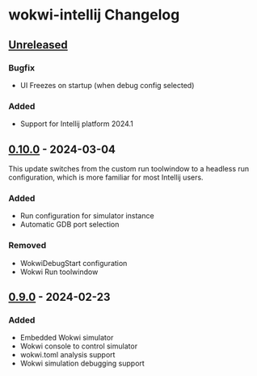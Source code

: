 <!-- Keep a Changelog guide -> https://keepachangelog.com -->

# wokwi-intellij Changelog

## [Unreleased]

### Bugfix

- UI Freezes on startup (when debug config selected)

### Added

- Support for Intellij platform 2024.1

## [0.10.0] - 2024-03-04

This update switches from the custom run toolwindow
to a headless run configuration, which is more familiar for
most Intellij users.

### Added

- Run configuration for simulator instance
- Automatic GDB port selection

### Removed

- WokwiDebugStart configuration
- Wokwi Run toolwindow

## [0.9.0] - 2024-02-23

### Added

- Embedded Wokwi simulator
- Wokwi console to control simulator
- wokwi.toml analysis support
- Wokwi simulation debugging support

[Unreleased]: https://github.com/Jozott00/wokwi-intellij/compare/v0.10.0...HEAD

[0.10.0]: https://github.com/Jozott00/wokwi-intellij/commits/v0.10.0

[0.9.0]: https://github.com/Jozott00/wokwi-intellij/commits/v0.9.0
